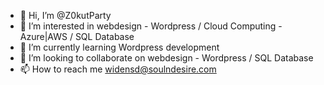 - 👋 Hi, I’m @Z0kutParty
- 👀 I’m interested in webdesign - Wordpress / Cloud Computing - Azure|AWS / SQL Database
- 🌱 I’m currently learning Wordpress development 
- 💞️ I’m looking to collaborate on webdesign - Wordpress / SQL Database
- 📫 How to reach me widensd@soulndesire.com

<!---
Z0kutParty/Z0kutParty is a ✨ special ✨ repository because its `README.md` (this file) appears on your GitHub profile.
You can click the Preview link to take a look at your changes.
--->
